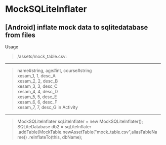 MockSQLiteInflater
==================

[Android] inflate mock data to sqlitedatabase from files
-------
Usage  
> /assets/mock_table.csv:  
-----
> name#string, age#int, course#string  
> xesam_1, 1, desc_A  
xesam_2, 2, desc_B  
xesam_3, 3, desc_C    
xesam_4, 4, desc_D  
xesam_5, 5, desc_E  
xesam_6, 6, desc_F  
xesam_7, 7, desc_G
in Activity  
--------

> MockSQLiteInflater sqLiteInflater = new MockSQLiteInflater();
> SQLiteDatabase db2 = sqLiteInflater
					.addTable(MockTable.newAssetTable("mock_table.csv",aliasTableName))
					.reInflateTo(this, dbName);
					
					
